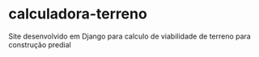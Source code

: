# calculadora-terreno
Site desenvolvido em Django para calculo de viabilidade de terreno para construção predial
